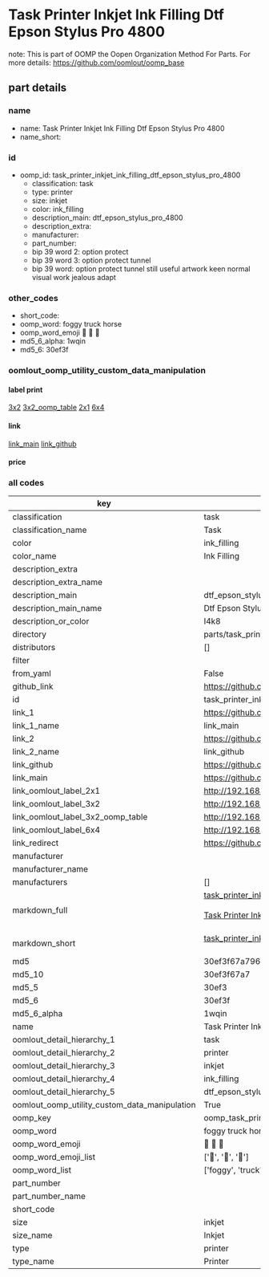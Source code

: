 # Task Printer Inkjet Ink Filling Dtf Epson Stylus Pro 4800  

note: This is part of OOMP the Oopen Organization Method For Parts. For more details: https://github.com/oomlout/oomp_base

##  part details
  







### name
* name: Task Printer Inkjet Ink Filling Dtf Epson Stylus Pro 4800
* name_short: 
### id
* oomp_id: task_printer_inkjet_ink_filling_dtf_epson_stylus_pro_4800
  * classification: task
  * type: printer
  * size: inkjet
  * color: ink_filling
  * description_main: dtf_epson_stylus_pro_4800
  * description_extra: 
  * manufacturer: 
  * part_number: 
  * bip 39 word 2: option protect
  * bip 39 word 3: option protect tunnel
  * bip 39 word: option protect tunnel still useful artwork keen normal visual work jealous adapt

### other_codes
* short_code: 
* oomp_word: foggy truck horse
* oomp_word_emoji :foggy: :truck: :horse:
* md5_6_alpha: 1wqin
* md5_6: 30ef3f






### oomlout_oomp_utility_custom_data_manipulation
#### label print
[3x2](http://192.168.1.245:1112/?label=oomp%201wqin)
[3x2_oomp_table](http://192.168.1.108:1112/?label=oomp%201wqin)
[2x1](http://192.168.1.242:1112/?label=oomp%201wqin)
[6x4](http://192.168.1.55:1112/?label=oomp%201wqin)    

#### link

[link_main](https://github.com/oomlout/oomlout_oomp_version_1_messy/tree/main/parts/task_printer_inkjet_ink_filling_dtf_epson_stylus_pro_4800) [link_github](https://github.com/oomlout/oomlout_oomp_version_1_messy/tree/main/parts/task_printer_inkjet_ink_filling_dtf_epson_stylus_pro_4800)                             

#### price







### all codes 
| key | value |  
| --- | --- |  
| classification | task |  
| classification_name | Task |  
| color | ink_filling |  
| color_name | Ink Filling |  
| description_extra |  |  
| description_extra_name |  |  
| description_main | dtf_epson_stylus_pro_4800 |  
| description_main_name | Dtf Epson Stylus Pro 4800 |  
| description_or_color | I4k8 |  
| directory | parts/task_printer_inkjet_ink_filling_dtf_epson_stylus_pro_4800 |  
| distributors | [] |  
| filter |  |  
| from_yaml | False |  
| github_link | https://github.com/oomlout/oomlout_oomp_part_src/tree/main/parts/task_printer_inkjet_ink_filling_dtf_epson_stylus_pro_4800 |  
| id | task_printer_inkjet_ink_filling_dtf_epson_stylus_pro_4800 |  
| link_1 | https://github.com/oomlout/oomlout_oomp_version_1_messy/tree/main/parts/task_printer_inkjet_ink_filling_dtf_epson_stylus_pro_4800 |  
| link_1_name | link_main |  
| link_2 | https://github.com/oomlout/oomlout_oomp_version_1_messy/tree/main/parts/task_printer_inkjet_ink_filling_dtf_epson_stylus_pro_4800 |  
| link_2_name | link_github |  
| link_github | https://github.com/oomlout/oomlout_oomp_version_1_messy/tree/main/parts/task_printer_inkjet_ink_filling_dtf_epson_stylus_pro_4800 |  
| link_main | https://github.com/oomlout/oomlout_oomp_version_1_messy/tree/main/parts/task_printer_inkjet_ink_filling_dtf_epson_stylus_pro_4800 |  
| link_oomlout_label_2x1 | http://192.168.1.242:1112/?label=oomp%201wqin |  
| link_oomlout_label_3x2 | http://192.168.1.245:1112/?label=oomp%201wqin |  
| link_oomlout_label_3x2_oomp_table | http://192.168.1.108:1112/?label=oomp%201wqin |  
| link_oomlout_label_6x4 | http://192.168.1.55:1112/?label=oomp%201wqin |  
| link_redirect | https://github.com/oomlout/oomlout_oomp_version_1_messy/tree/main/parts/task_printer_inkjet_ink_filling_dtf_epson_stylus_pro_4800 |  
| manufacturer |  |  
| manufacturer_name |  |  
| manufacturers | [] |  
| markdown_full | [task_printer_inkjet_ink_filling_dtf_epson_stylus_pro_4800](none)<br>[](none)<br>[Task Printer Inkjet Ink Filling Dtf Epson Stylus Pro 4800](none)<br><br> |  
| markdown_short | [task_printer_inkjet_ink_filling_dtf_epson_stylus_pro_4800](none)<br><br> |  
| md5 | 30ef3f67a7962f3434f7fd5dd52b2cdd |  
| md5_10 | 30ef3f67a7 |  
| md5_5 | 30ef3 |  
| md5_6 | 30ef3f |  
| md5_6_alpha | 1wqin |  
| name | Task Printer Inkjet Ink Filling Dtf Epson Stylus Pro 4800 |  
| oomlout_detail_hierarchy_1 | task |  
| oomlout_detail_hierarchy_2 | printer |  
| oomlout_detail_hierarchy_3 | inkjet |  
| oomlout_detail_hierarchy_4 | ink_filling |  
| oomlout_detail_hierarchy_5 | dtf_epson_stylus_pro_4800 |  
| oomlout_oomp_utility_custom_data_manipulation | True |  
| oomp_key | oomp_task_printer_inkjet_ink_filling_dtf_epson_stylus_pro_4800 |  
| oomp_word | foggy truck horse |  
| oomp_word_emoji | :foggy: :truck: :horse: |  
| oomp_word_emoji_list | [':foggy:', ':truck:', ':horse:'] |  
| oomp_word_list | ['foggy', 'truck', 'horse'] |  
| part_number |  |  
| part_number_name |  |  
| short_code |  |  
| size | inkjet |  
| size_name | Inkjet |  
| type | printer |  
| type_name | Printer |  
